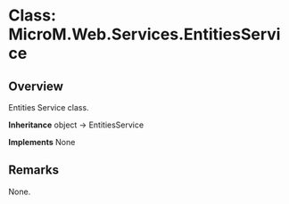 # Class: MicroM.Web.Services.EntitiesService
## Overview
Entities Service class.

**Inheritance**
object -> EntitiesService

**Implements**
None

## Remarks
None.

